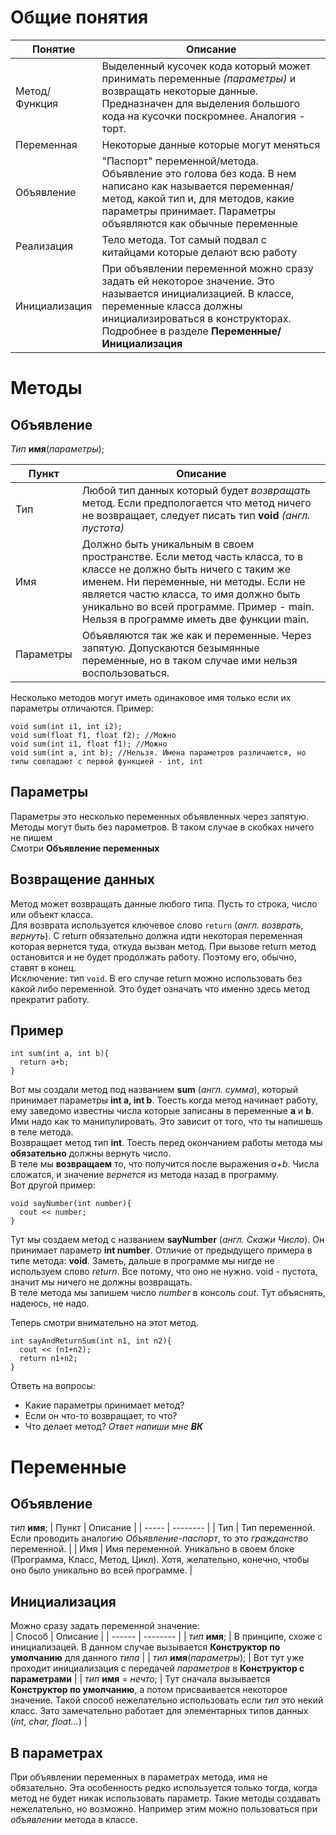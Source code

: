 # Общие понятия
| Понятие | Описание |
| ------- | -------- |
| Метод/Функция | Выделенный кусочек кода который может принимать переменные *(параметры)* и возвращать некоторые данные. Предназначен для выделения большого кода на кусочки поскромнее. Аналогия - торт. |
| Переменная | Некоторые данные которые могут меняться |
| Объявление | "Паспорт" переменной/метода. Объявление это голова без кода. В нем написано как называется переменная/метод, какой тип и, для методов, какие параметры принимает. Параметры объявляются как обычные переменные |
| Реализация | Тело метода. Тот самый подвал с китайцами которые делают всю работу |
| Инициализация | При объявлении переменной можно сразу задать ей некоторое значение. Это называется инициализацией. В классе, переменные класса должны инициализироваться в конструкторах. Подробнее в разделе **Переменные/Инициализация** |

# Методы
## Объявление
*Тип* **имя**(*параметры*);

| Пункт | Описание |
| ----- | -------- |
| Тип | Любой тип данных который будет *возвращать* метод. Если предпологается что метод ничего не возвращает, следует писать тип **void** *(англ. пустота)* |
| Имя | Должно быть уникальным в своем пространстве. Если метод часть класса, то в классе не должно быть ничего с таким же именем. Ни переменные, ни методы. Если не является частю класса, то имя должно быть уникально во всей программе. Пример - main. Нельзя в программе иметь две функции main.  |
| Параметры | Объявляются так же как и переменные. Через запятую. Допускаются безымянные переменные, но в таком случае ими нельзя воспользоваться. |

Несколько методов могут иметь одинаковое имя только если их параметры отличаются. Пример:  
```
void sum(int i1, int i2);
void sum(float f1, float f2); //Можно
void sum(int i1, float f1); //Можно
void sum(int a, int b); //Нельзя. Имена параметров различаются, но типы совпадают с первой функцией - int, int 
```
## Параметры
Параметры это несколько переменных объявленных через запятую. Методы могут быть без параметров. В таком случае в скобках ничего не пишем   
Смотри **Объявление переменных**
## Возвращение данных
Метод может возвращать данные любого типа. Пусть то строка, число или объект класса.  
Для возврата используется ключевое слово `return` (*англ. возврать, вернуть*). С return обязательно должна идти некоторая переменная которая вернется туда, откуда вызван метод. При вызове return метод остановится и не будет продолжать работу. Поэтому его, обычно, ставят в конец.  
Исключение: тип `void`. В его случае return можно использовать без какой либо переменной. Это будет означать что именно здесь метод прекратит работу.
## Пример
```
int sum(int a, int b){
  return a+b;
}
```
Вот мы создали метод под названием **sum** (*англ. сумма*), который принимает параметры **int a, int b**. Тоесть когда метод начинает работу, ему заведомо известны числа которые записаны в переменные **а** и **b**. Ими надо как то манипулировать. Это зависит от того, что ты напишешь в теле метода.  
Возвращает метод тип **int**. Тоесть перед окончанием работы метода мы **обязательно** должны вернуть число.  
В теле мы **возвращаем** то, что получится после выражения *а+b*. Числа сложатся, и значение *вернется* из метода назад в программу.  
Вот другой пример:  
```
void sayNumber(int number){
  cout << number;
}
```
Тут мы создаем метод с названием **sayNumber** (*англ. Скажи Число*). Он принимает параметр **int number**. Отличие от предыдущего примера в типе метода: **void**. Заметь, дальше в программе мы нигде не используем слово *return*. Все потому, что оно не нужно. void - пустота, значит мы ничего не должны возвращать.  
В теле метода мы запишем число *number* в консоль *cout*. Тут объяснять, надеюсь, не надо.

Теперь смотри внимательно на этот метод.
```
int sayAndReturnSum(int n1, int n2){
  cout << (n1+n2);
  return n1+n2;
}
```
Ответь на вопросы:
* Какие параметры принимает метод?
* Если он что-то возвращает, то что?
* Что делает метод?
*Ответ напиши мне **ВК***

# Переменные
## Объявление
*тип* **имя**;
| Пункт | Описание |
| ----- | -------- |
| Тип | Тип переменной. Если проводить аналогию *Объявление-паспорт*, то это *гражданство* переменной. |
| Имя | Имя переменной. Уникально в своем блоке (Программа, Класс, Метод, Цикл). Хотя, желательно, конечно, чтобы оно было уникально во всей программе. |
## Инициализация
Можно сразу задать переменной значение:  
| Способ | Описание |
| ------ | -------- |
| *тип* **имя**; | В принципе, схоже с инициализацей. В данном случае вызывается **Конструктор по умолчанию** для данного *типа* |
| *тип* **имя**(*параметры*); | Вот тут уже проходит инициализация с передачей *параметров* в **Конструктор с параметрами** |
| *тип* **имя** = *нечто*; | Тут сначала вызывается **Конструктор по умолчанию**, а потом присваивается некоторое значение. Такой способ нежелательно использовать если *тип* это некий класс. Зато замечательно работает для элементарных типов данных (*int, char, float...*) |
## В параметрах 
При объявлении переменных в параметрах метода, имя не обязательно. Эта особенность редко используется только тогда, когда метод не будет никак использовать параметр. Такие методы создавать нежелательно, но возможно. Например этим можно пользоваться при *объявлении* метода в классе. 
